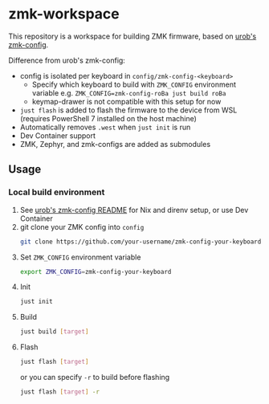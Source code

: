 # zmk-workspace

This repository is a workspace for building ZMK firmware, based on [urob's zmk-config](https://github.com/urob/zmk-config).

Difference from urob's zmk-config:
- config is isolated per keyboard in `config/zmk-config-<keyboard>`
  - Specify which keyboard to build with `ZMK_CONFIG` environment variable e.g. `ZMK_CONFIG=zmk-config-roBa just build roBa`
  - keymap-drawer is not compatible with this setup for now
- `just flash` is added to flash the firmware to the device from WSL (requires PowerShell 7 installed on the host machine)
- Automatically removes `.west` when `just init` is run
- Dev Container support
- ZMK, Zephyr, and zmk-configs are added as submodules

## Usage

### Local build environment

1. See [urob's zmk-config README](https://github.com/urob/zmk-config#local-build-environment) for Nix and direnv setup, or use Dev Container
2. git clone your ZMK config into `config`
   ```sh
   git clone https://github.com/your-username/zmk-config-your-keyboard config/zmk-config-your-keyboard
   ```
3. Set `ZMK_CONFIG` environment variable
   ```sh
   export ZMK_CONFIG=zmk-config-your-keyboard
   ```
4. Init
   ```sh
   just init
   ```
5. Build
   ```sh
   just build [target]
   ```
6. Flash
   ```sh
   just flash [target]
   ```
   or you can specify `-r` to build before flashing
   ```sh
   just flash [target] -r
   ```
